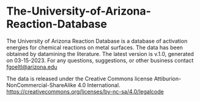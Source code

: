 # The-University-of-Arizona-Reaction-Database
The University of Arizona Reaction Database is a database of activation energies for chemical reactions on metal surfaces. The data has been obtained by datamining the literature. 
The latest version is v.1.0, generated on 03-15-2023.
For any questions, suggestions, or other business contact fgoeltl@arizona.edu

The data is released under the Creative Commons license Attiburion-NonCommercial-ShareAlike 4.0 International. https://creativecommons.org/licenses/by-nc-sa/4.0/legalcode
